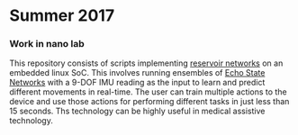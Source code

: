 # Summer 2017
### Work in nano lab

This repository consists of scripts implementing [reservoir networks](https://en.wikipedia.org/wiki/Reservoir_computing#:~:text=Reservoir%20computing%20is%20a%20framework,linear%20system%20called%20a%20reservoir.)
on an embedded linux SoC. This involves running ensembles of [Echo State Networks](http://www.scholarpedia.org/article/Echo_state_network) with a 9-DOF IMU reading as the input 
to learn and predict different movements in real-time. The user can train multiple actions to the device and use those actions for performing different tasks in just less than 15 seconds. 
Ths technology can be highly useful in medical assistive technology. 
